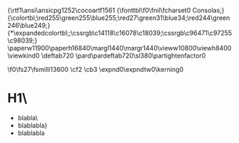 {\rtf1\ansi\ansicpg1252\cocoartf1561
{\fonttbl\f0\fnil\fcharset0 Consolas;}
{\colortbl;\red255\green255\blue255;\red27\green31\blue34;\red244\green246\blue249;}
{\*\expandedcolortbl;;\cssrgb\c14118\c16078\c18039;\cssrgb\c96471\c97255\c98039;}
\paperw11900\paperh16840\margl1440\margr1440\vieww10800\viewh8400\viewkind0
\deftab720
\pard\pardeftab720\sl380\partightenfactor0

\f0\fs27\fsmilli13600 \cf2 \cb3 \expnd0\expndtw0\kerning0
# H1\
+ blabla\
+ blablabla}
+ blablabla
